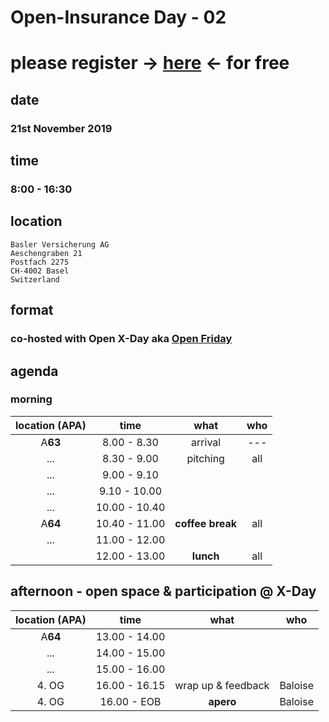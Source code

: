 # Open-Insurance Day - 02

# please register → [here](https://www.eventbrite.com/e/71253502143/) ← for free

## date

### 21st November 2019

## time

### 8:00 - 16:30 

## location
```
Basler Versicherung AG
Aeschengraben 21
Postfach 2275
CH-4002 Basel
Switzerland
```

## format

### co-hosted with Open X-Day aka [Open Friday](https://www.openfriday.org)

## agenda

### morning

| location (APA)|      time     |                       what                      |                                        who                                       |
|:-------------:|:-------------:|:-----------------------------------------------:|:--------------------------------------------------------------------------------:|
|    A**63**    |  8.00 - 8.30  |                     arrival                     |                                        ---                                       |
|      ...      |  8.30 - 9.00  |                    pitching                     |                                       all                                        |
|      ...      |  9.00 - 9.10  |                                                 |                                                                                  |
|      ...      |  9.10 - 10.00 |                                                 |                                                                                  |
|      ...      | 10.00 - 10.40 |                                                 |                                                                                  |
|    A**64**    | 10.40 - 11.00 |                 **coffee break**                |                                       all                                        |
|      ...      | 11.00 - 12.00 |                                                 |                                                                                  |
|               | 12.00 - 13.00 |                    **lunch**                    |                                       all                                        |

## afternoon - open space & participation @ X-Day

| location (APA)|      time     |                       what                      |                                        who                                       |
|:-------------:|:-------------:|:-----------------------------------------------:|:--------------------------------------------------------------------------------:|
|    A**64**    | 13.00 - 14.00 |                                                 |                                                                                  |
|      ...      | 14.00 - 15.00 |                                                 |                                                                                  |
|      ...      | 15.00 - 16.00 |                                                 |                                                                                  |
|     4. OG     | 16.00 - 16.15 |                wrap up & feedback               |                                      Baloise                                     |
|     4. OG     |  16.00 - EOB  |                    **apero**                    |                                      Baloise                                     |
